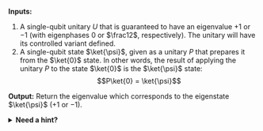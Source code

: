 **Inputs:**

1. A single-qubit unitary $U$ that is guaranteed to have an eigenvalue $+1$ or $-1$ 
(with eigenphases $0$ or $\frac12$, respectively). The unitary will have its controlled variant defined.
2. A single-qubit state $\ket{\psi}$, given as a unitary $P$ that prepares it from the $\ket{0}$ state. In other words, the result of applying the unitary $P$ to the state $\ket{0}$ is the $\ket{\psi}$ state:
   $$P\ket{0} = \ket{\psi}$$

**Output:** Return the eigenvalue which corresponds to the eigenstate $\ket{\psi}$ ($+1$ or $-1$).

<details>
  <summary><b>Need a hint?</b></summary>
  You can do this by allocating exactly two qubits and calling <code>Controlled U<\code> exactly once.
</details>